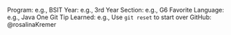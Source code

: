  Program: e.g., BSIT
 Year: e.g., 3rd Year
 Section: e.g., G6
 Favorite Language: e.g., Java
 One Git Tip Learned: e.g., Use `git reset` to start over
 GitHub: @rosalinaKremer